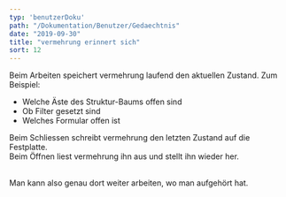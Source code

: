 ```yaml
---
typ: 'benutzerDoku'
path: "/Dokumentation/Benutzer/Gedaechtnis"
date: "2019-09-30"
title: "vermehrung erinnert sich"
sort: 12
---
```


Beim Arbeiten speichert vermehrung laufend den aktuellen Zustand. Zum Beispiel:

- Welche Äste des Struktur-Baums offen sind
- Ob Filter gesetzt sind
- Welches Formular offen ist

Beim Schliessen schreibt vermehrung den letzten Zustand auf die Festplatte.<br/>
Beim Öffnen liest vermehrung ihn aus und stellt ihn wieder her.<br/><br/>

Man kann also genau dort weiter arbeiten, wo man aufgehört hat.